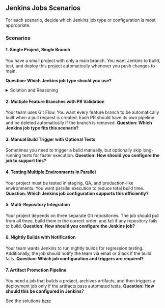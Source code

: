 

## Jenkins Jobs Scenarios

For each scenario, decide which Jenkins job type or configuration is most appropriate.

### Scenarios

#### 1. Single Project, Single Branch

You have a small project with only a main branch. You want Jenkins to build, test, and deploy this project automatically whenever you push changes to main.

**Question: Which Jenkins job type should you use?**

<details>
  <summary>Solution and Reasoning</summary>
**Solution**: Pipeline Job
**Reasoning**: Simple scenario, single branch. A Pipeline job with a Jenkinsfile covers build, test, and deploy steps.
</details>

#### 2. Multiple Feature Branches with PR Validation

Your team uses Git Flow. You want every feature branch to be automatically built when a pull request is created. Each PR should have its own pipeline and be deleted automatically if the branch is removed.
**Question: Which Jenkins job type fits this scenario?**

#### 3. Manual Build Trigger with Optional Tests

Sometimes you need to trigger a build manually, but optionally skip long-running tests for faster execution.
**Question: How should you configure the job to support this?**

#### 4. Testing Multiple Environments in Parallel

Your project must be tested in staging, QA, and production-like environments. You want parallel execution to reduce total build time.
**Question: Which Jenkins job configuration supports this efficiently?**

#### 5. Multi-Repository Integration

Your project depends on three separate Git repositories. The job should pull from all three, build them in the correct order, and fail if any repository fails to build.
**Question: How should you configure the Jenkins job?**

#### 6. Nightly Builds with Notification

Your team wants Jenkins to run nightly builds for regression testing. Additionally, the job should notify the team via email or Slack if the build fails.
**Question: Which job configuration and triggers are required?**

#### 7. Artifact Promotion Pipeline

You need a job that builds a project, archives artifacts, and then triggers a deployment job only if the artifacts pass automated tests.
**Question: How should this be configured in Jenkins?**

See the solutions [here](lab_6_solutions.md)

